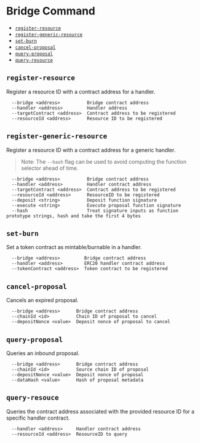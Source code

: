 # Bridge Command

- [`register-resource`](#register-resource)
- [`register-generic-resource`](#register-generic-resource)
- [`set-burn`](#set-burn)
- [`cancel-proposal`](#cancel-proposal)
- [`query-proposal`](#query-proposal)
- [`query-resource`](#query-resouce)


## `register-resource`
Register a resource ID with a contract address for a handler.

```
  --bridge <address>          Bridge contract address
  --handler <address>         Handler address
  --targetContract <address>  Contract address to be registered
  --resourceId <address>      Resource ID to be registered
```
 
## `register-generic-resource`
Register a resource ID with a contract address for a generic handler.

>Note: The `--hash` flag can be used to avoid computing the function selector ahead of time.

```
  --bridge <address>          Bridge contract address
  --handler <address>         Handler contract address
  --targetContract <address>  Contract address to be registered
  --resourceId <address>      ResourceID to be registered
  --deposit <string>          Deposit function signature
  --execute <string>          Execute proposal function signature
  --hash                      Treat signature inputs as function prototype strings, hash and take the first 4 bytes 
```

## `set-burn`
Set a token contract as mintable/burnable in a handler.

```
  --bridge <address>         Bridge contract address
  --handler <address>        ERC20 handler contract address
  --tokenContract <address>  Token contract to be registered
```

## `cancel-proposal`
Cancels an expired proposal.

```
  --bridge <address>      Bridge contract address
  --chainId <id>          Chain ID of proposal to cancel
  --depositNonce <value>  Deposit nonce of proposal to cancel
```

## `query-proposal`
Queries an inbound proposal.

```
  --bridge <address>      Bridge contract address 
  --chainId <id>          Source chain ID of proposal
  --depositNonce <value>  Deposit nonce of proposal
  --dataHash <value>      Hash of proposal metadata
```

## `query-resouce`
Queries the contract address associated with the provided resource ID for a specific handler contract.

```
  --handler <address>     Handler contract address 
  --resourceId <address>  ResourceID to query

```